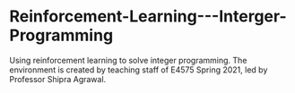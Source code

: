 # Reinforcement-Learning---Interger-Programming
Using reinforcement learning to solve integer programming. The environment is created by teaching staff of E4575 Spring 2021, led by Professor Shipra Agrawal.
